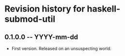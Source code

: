 # Revision history for haskell-submod-util

## 0.1.0.0 -- YYYY-mm-dd

* First version. Released on an unsuspecting world.
